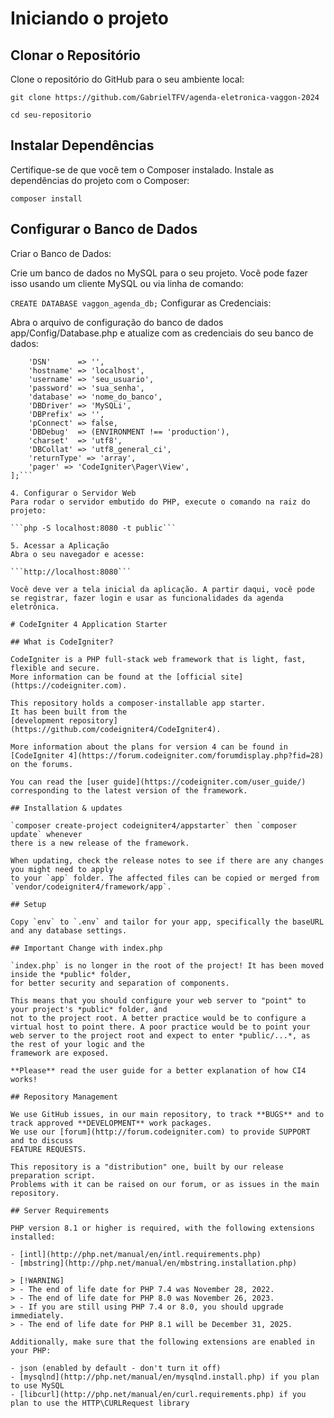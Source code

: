 # Iniciando o projeto
## Clonar o Repositório
Clone o repositório do GitHub para o seu ambiente local:

```git clone https://github.com/GabrielTFV/agenda-eletronica-vaggon-2024```

```cd seu-repositorio```
## Instalar Dependências
Certifique-se de que você tem o Composer instalado. Instale as dependências do projeto com o Composer:

```composer install```
## Configurar o Banco de Dados
Criar o Banco de Dados:

Crie um banco de dados no MySQL para o seu projeto. Você pode fazer isso usando um cliente MySQL ou via linha de comando:

```CREATE DATABASE vaggon_agenda_db;```
Configurar as Credenciais:

Abra o arquivo de configuração do banco de dados app/Config/Database.php e atualize com as credenciais do seu banco de dados:

```public $default = [
    'DSN'      => '',
    'hostname' => 'localhost',
    'username' => 'seu_usuario',
    'password' => 'sua_senha',
    'database' => 'nome_do_banco',
    'DBDriver' => 'MySQLi',
    'DBPrefix' => '',
    'pConnect' => false,
    'DBDebug'  => (ENVIRONMENT !== 'production'),
    'charset'  => 'utf8',
    'DBCollat' => 'utf8_general_ci',
    'returnType' => 'array',
    'pager' => 'CodeIgniter\Pager\View',
];```

4. Configurar o Servidor Web
Para rodar o servidor embutido do PHP, execute o comando na raiz do projeto:

```php -S localhost:8080 -t public```

5. Acessar a Aplicação
Abra o seu navegador e acesse:

```http://localhost:8080```

Você deve ver a tela inicial da aplicação. A partir daqui, você pode se registrar, fazer login e usar as funcionalidades da agenda eletrônica.

# CodeIgniter 4 Application Starter

## What is CodeIgniter?

CodeIgniter is a PHP full-stack web framework that is light, fast, flexible and secure.
More information can be found at the [official site](https://codeigniter.com).

This repository holds a composer-installable app starter.
It has been built from the
[development repository](https://github.com/codeigniter4/CodeIgniter4).

More information about the plans for version 4 can be found in [CodeIgniter 4](https://forum.codeigniter.com/forumdisplay.php?fid=28) on the forums.

You can read the [user guide](https://codeigniter.com/user_guide/)
corresponding to the latest version of the framework.

## Installation & updates

`composer create-project codeigniter4/appstarter` then `composer update` whenever
there is a new release of the framework.

When updating, check the release notes to see if there are any changes you might need to apply
to your `app` folder. The affected files can be copied or merged from
`vendor/codeigniter4/framework/app`.

## Setup

Copy `env` to `.env` and tailor for your app, specifically the baseURL
and any database settings.

## Important Change with index.php

`index.php` is no longer in the root of the project! It has been moved inside the *public* folder,
for better security and separation of components.

This means that you should configure your web server to "point" to your project's *public* folder, and
not to the project root. A better practice would be to configure a virtual host to point there. A poor practice would be to point your web server to the project root and expect to enter *public/...*, as the rest of your logic and the
framework are exposed.

**Please** read the user guide for a better explanation of how CI4 works!

## Repository Management

We use GitHub issues, in our main repository, to track **BUGS** and to track approved **DEVELOPMENT** work packages.
We use our [forum](http://forum.codeigniter.com) to provide SUPPORT and to discuss
FEATURE REQUESTS.

This repository is a "distribution" one, built by our release preparation script.
Problems with it can be raised on our forum, or as issues in the main repository.

## Server Requirements

PHP version 8.1 or higher is required, with the following extensions installed:

- [intl](http://php.net/manual/en/intl.requirements.php)
- [mbstring](http://php.net/manual/en/mbstring.installation.php)

> [!WARNING]
> - The end of life date for PHP 7.4 was November 28, 2022.
> - The end of life date for PHP 8.0 was November 26, 2023.
> - If you are still using PHP 7.4 or 8.0, you should upgrade immediately.
> - The end of life date for PHP 8.1 will be December 31, 2025.

Additionally, make sure that the following extensions are enabled in your PHP:

- json (enabled by default - don't turn it off)
- [mysqlnd](http://php.net/manual/en/mysqlnd.install.php) if you plan to use MySQL
- [libcurl](http://php.net/manual/en/curl.requirements.php) if you plan to use the HTTP\CURLRequest library
